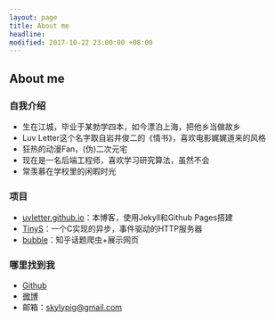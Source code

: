 ```yaml
---
layout: page
title: About me
headline: 
modified: 2017-10-22 23:00:00 +08:00
---
```


## About me

### 自我介绍

* 生在江城，毕业于某勃学四本，如今漂泊上海，把他乡当做故乡
* Luv Letter这个名字取自岩井俊二的《情书》，喜欢电影娓娓道来的风格
* 狂热的动漫Fan，(伪)二次元宅
* 现在是一名后端工程师，喜欢学习研究算法，虽然不会
* 常羡慕在学校里的闲暇时光

### 项目

* [uvletter.github.io](https://github.com/uvletter/uvletter.github.io)：本博客，使用Jekyll和Github Pages搭建
* [TinyS](https://github.com/uvletter/TinyS)：一个C实现的异步，事件驱动的HTTP服务器
* [bubble](https://github.com/uvletter/bubble)：知乎话题爬虫+展示网页

### 哪里找到我

* [Github](https://github.com/uvletter)
* [微博](http://weibo.com/u/3863737276)
* 邮箱：skylypig@gmail.com
